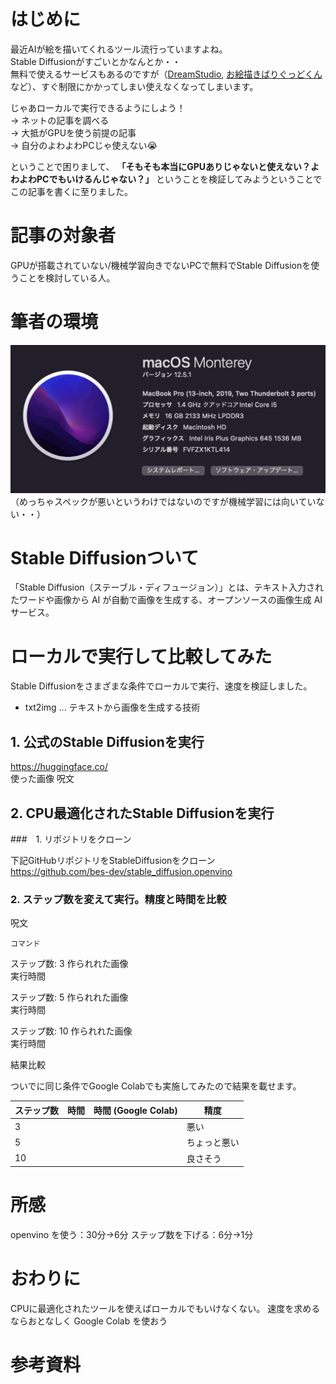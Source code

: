 <!--
記事タイトル候補：
よわよわPCでお絵描きAIやるのは諦めろ
よわよわPCでも高解像度でAIに絵を描かせたい！
intel製Macでも高解像度でAIに絵を描かせたい！
-->

# はじめに

最近AIが絵を描いてくれるツール流行っていますよね。  
Stable Diffusionがすごいとかなんとか・・  
無料で使えるサービスもあるのですが（[DreamStudio](https://photoshopbook.com/2022/10/03/dream-studio/), [お絵描きばりぐっどくん](https://page.line.me/877ieiqs)など）、すぐ制限にかかってしまい使えなくなってしまいます。  
  
じゃあローカルで実行できるようにしよう！  
→ ネットの記事を調べる  
→ 大抵がGPUを使う前提の記事  
→ 自分のよわよわPCじゃ使えない😭  
  
ということで困りまして、 **「そもそも本当にGPUありじゃないと使えない？よわよわPCでもいけるんじゃない？」** ということを検証してみようということでこの記事を書くに至りました。

# 記事の対象者
GPUが搭載されていない/機械学習向きでないPCで無料でStable Diffusionを使うことを検討している人。

# 筆者の環境

![筆者の環境](./assets/environment.png '筆者の環境')
（めっちゃスペックが悪いというわけではないのですが機械学習には向いていない・・）


# Stable Diffusionついて
「Stable Diffusion（ステーブル・ディフュージョン）」とは、テキスト入力されたワードや画像から AI が自動で画像を生成する、オープンソースの画像生成 AI サービス。

# ローカルで実行して比較してみた

Stable Diffusionをさまざまな条件でローカルで実行、速度を検証しました。
- txt2img ... テキストから画像を生成する技術


## 1. 公式のStable Diffusionを実行
https://huggingface.co/  
使った画像
呪文

## 2. CPU最適化されたStable Diffusionを実行

###　1. リポジトリをクローン

下記GitHubリポジトリをStableDiffusionをクローン  
https://github.com/bes-dev/stable_diffusion.openvino  


### 2. ステップ数を変えて実行。精度と時間を比較

呪文
```
コマンド
```

ステップ数: 3
作られれた画像  
実行時間  

ステップ数: 5
作られれた画像  
実行時間  

ステップ数: 10
作られれた画像  
実行時間  


結果比較

ついでに同じ条件でGoogle Colabでも実施してみたので結果を載せます。

| ステップ数   | 時間   | 時間 (Google Colab)  | 精度 |
| ---------- | ---------- | ------------ | ------------ |
| 3    |            |     |           悪い   |
| 5 |            |     |         ちょっと悪い     |
| 10  |            |     | 良さそう   |


<!--
<img src=./assets/txt2image.png  width="200px">

img2img を実行
inpainting を実行
 -->
 
# 所感
openvino を使う：30分→6分
ステップ数を下げる：6分→1分

# おわりに

CPUに最適化されたツールを使えばローカルでもいけなくない。
速度を求めるならおとなしく Google Colab を使おう

# 参考資料
